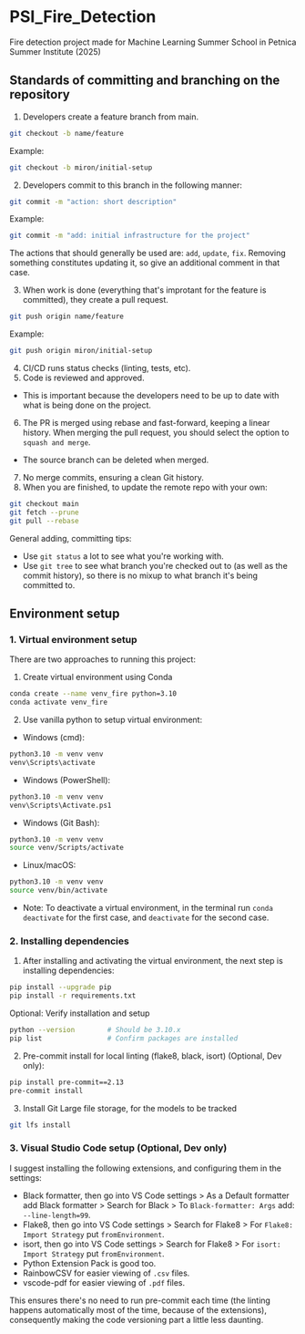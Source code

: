 # PSI_Fire_Detection
Fire detection project made for Machine Learning Summer School in Petnica Summer Institute (2025)


## Standards of committing and branching on the repository
1. Developers create a feature branch from main.
```bash
git checkout -b name/feature
```
Example:
```bash
git checkout -b miron/initial-setup
```

2. Developers commit to this branch in the following manner:
```bash
git commit -m "action: short description"
```
Example:
```bash
git commit -m "add: initial infrastructure for the project"
```
The actions that should generally be used are: `add`, `update`, `fix`. Removing something constitutes updating it, so give an additional comment in that case.

3. When work is done (everything that's improtant for the feature is committed), they create a pull request.
```bash
git push origin name/feature
```
Example:
```bash
git push origin miron/initial-setup
```
4. CI/CD runs status checks (linting, tests, etc).
5. Code is reviewed and approved.
- This is important because the developers need to be up to date with what is being done on the project.
6. The PR is merged using rebase and fast-forward, keeping a linear history. When merging the pull request, you should select the option to `squash and merge`.
- The source branch can be deleted when merged.
7. No merge commits, ensuring a clean Git history.
8. When you are finished, to update the remote repo with your own:
```bash
git checkout main
git fetch --prune
git pull --rebase
```

General adding, committing tips:
- Use `git status` a lot to see what you're working with.
- Use `git tree` to see what branch you're checked out to (as well as the commit history), so there is no mixup to what branch it's being committed to.


## Environment setup
### 1. Virtual environment setup
There are two approaches to running this project:
1. Create virtual environment using Conda

```bash
conda create --name venv_fire python=3.10
conda activate venv_fire
```


2. Use vanilla python to setup virtual environment:
- Windows (cmd):
```bash
python3.10 -m venv venv
venv\Scripts\activate
```
- Windows (PowerShell):
```bash
python3.10 -m venv venv
venv\Scripts\Activate.ps1
```
- Windows (Git Bash):
```bash
python3.10 -m venv venv
source venv/Scripts/activate
```
- Linux/macOS:
```bash
python3.10 -m venv venv
source venv/bin/activate
```

- Note: To deactivate a virtual environment, in the terminal run `conda deactivate` for the first case, and `deactivate` for the second case.

### 2. Installing dependencies

1. After installing and activating the virtual environment, the next step is installing dependencies:
```bash
pip install --upgrade pip
pip install -r requirements.txt
```

Optional: Verify installation and setup
```bash
python --version        # Should be 3.10.x
pip list                # Confirm packages are installed
```


2. Pre-commit install for local linting (flake8, black, isort) (Optional, Dev only):
```bash
pip install pre-commit==2.13
pre-commit install
```

3. Install Git Large file storage, for the models to be tracked
```bash
git lfs install
```

### 3. Visual Studio Code setup (Optional, Dev only)
I suggest installing the following extensions, and configuring them in the settings:
- Black formatter, then go into VS Code settings > As a Default formatter add Black formatter > Search for Black > To `Black-formatter: Args` add: `--line-length=99`.
- Flake8, then go into VS Code settings > Search for Flake8 > For `Flake8: Import Strategy` put `fromEnvironment`.
- isort, then go into VS Code settings > Search for Flake8 > For `isort: Import Strategy` put `fromEnvironment`.
- Python Extension Pack is good too.
- RainbowCSV for easier viewing of `.csv` files.
- vscode-pdf for easier viewing of `.pdf` files.

This ensures there's no need to run pre-commit each time (the linting happens automatically most of the time, because of the extensions), consequently making the code versioning part a little less daunting.
